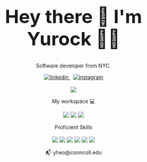 
<h1 align="center" style= "font-size: 50px;"> Hey there 👋 I'm Yurock 👨‍💻 </h1>

<p align= "center"> Software developer from NYC. </p>

  
<p align="center">
  <a href="https://www.linkedin.com/in/yurock-heo-8599a3179/">
  <img src ="https://img.shields.io/badge/LinkedIn-0077B5?style=for-the-badge&logo=linkedin&logoColor=white" alt="linkedin">
</a>
  &nbsp
  <a href="https://www.linkedin.com/in/yurock-heo-8599a3179/](https://www.instagram.com/yurock_heo/">
  <img src ="https://img.shields.io/badge/Instagram-E4405F?style=for-the-badge&logo=instagram&logoColor=white" alt="instagram">
</a>
  </br>
  </br>
   <img src ="https://github-readme-stats.vercel.app/api?username=yurockheo">
 </p>

 <p align="center"> My workspace 💻 </p>
 <p align="center">
  <img src ="https://img.shields.io/badge/mac%20os-000000?style=for-the-badge&logo=apple&logoColor=white">
   <img src ="https://img.shields.io/badge/Apple%20laptop-333333?style=for-the-badge&logo=apple&logoColor=white">
  <img src ="https://img.shields.io/badge/Intel%20Core_i7_10th-0071C5?style=for-the-badge&logo=intel&logoColor=white">
 </p>

<p align="center">
Proficient Skills
  </br>
</br>
<img src ="https://img.shields.io/badge/Python-FFD43B?style=for-the-badge&logo=python&logoColor=blue">
  <img src ="https://img.shields.io/badge/Java-ED8B00?style=for-the-badge&logo=java&logoColor=white">
  <img src ="https://img.shields.io/badge/TensorFlow-FF6F00?style=for-the-badge&logo=TensorFlow&logoColor=white">
  <img src ="https://img.shields.io/badge/C%23-239120?style=for-the-badge&logo=c-sharp&logoColor=white">
  <img src ="https://img.shields.io/badge/Laravel-FF2D20?style=for-the-badge&logo=laravel&logoColor=white">
  <img src ="https://img.shields.io/badge/Django-092E20?style=for-the-badge&logo=django&logoColor=green">
</p>

<p align="center">
📬 yheo@conncoll.edu
</p>
